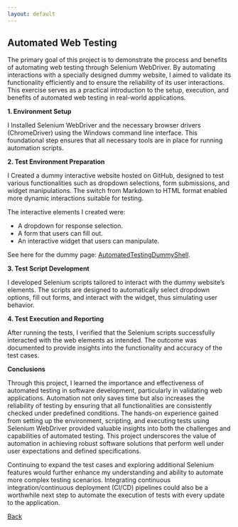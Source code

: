 ```yaml
---
layout: default
---
```


## Automated Web Testing 

The primary goal of this project is to demonstrate the process and benefits of automating web testing through Selenium WebDriver. By automating interactions with a specially designed dummy website, I aimed to validate its functionality efficiently and to ensure the reliability of its user interactions. This exercise serves as a practical introduction to the setup, execution, and benefits of automated web testing in real-world applications.

**1. Environment Setup**

I Installed Selenium WebDriver and the necessary browser drivers (ChromeDriver) using the Windows command line interface. This foundational step ensures that all necessary tools are in place for running automation scripts.



**2. Test Environment Preparation**

I Created a dummy interactive website hosted on GitHub, designed to test various functionalities such as dropdown selections, form submissions, and widget manipulations. The switch from Markdown to HTML format enabled more dynamic interactions suitable for testing.

The interactive elements I created were:
*  A dropdown for response selection.
*  A form that users can fill out.
*  An interactive widget that users can manipulate.

See here for the dummy page: [AutomatedTestingDummyShell](./AutomatedTestingExp.html).

**3. Test Script Development**

I developed Selenium scripts tailored to interact with the dummy website’s elements. The scripts are designed to automatically select dropdown options, fill out forms, and interact with the widget, thus simulating user behavior.


**4. Test Execution and Reporting**

 After running the tests, I verified that the Selenium scripts successfully interacted with the web elements as intended. The outcome was documented to provide insights into the functionality and accuracy of the test cases.



**Conclusions**

Through this project, I learned the importance and effectiveness of automated testing in software development, particularly in validating web applications. Automation not only saves time but also increases the reliability of testing by ensuring that all functionalities are consistently checked under predefined conditions. The hands-on experience gained from setting up the environment, scripting, and executing tests using Selenium WebDriver provided valuable insights into both the challenges and capabilities of automated testing. This project underscores the value of automation in achieving robust software solutions that perform well under user expectations and defined specifications.

Continuing to expand the test cases and exploring additional Selenium features would further enhance my understanding and ability to automate more complex testing scenarios. Integrating continuous integration/continuous deployment (CI/CD) pipelines could also be a worthwhile next step to automate the execution of tests with every update to the application.




[Back](../)



















